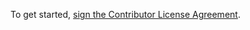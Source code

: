To get started, <a href="https://www.clahub.com/agreements/evercam/evercam-public-site">sign the Contributor License Agreement</a>.
